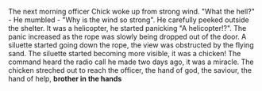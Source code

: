 The next morning officer Chick woke up from strong wind. "What the hell?" - He mumbled - "Why is the wind so strong". 
He carefully peeked outside the shelter. It was a helicopter, he started panicking "A helicopter!?". The panic increased as the 
rope was slowly being dropped out of the door. A siluette started going down the rope, the view was obstructed by the flying 
sand. The siluette started becoming more visible, it was a chicken! The command heard the radio call he made two days ago, 
it was a miracle. The chicken streched out to reach the officer, the hand of god, the saviour, the hand of help, **brother in the hands**
